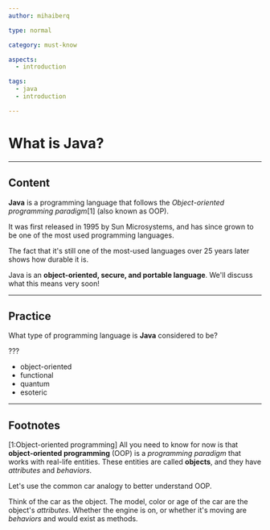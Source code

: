 ```yaml
---
author: mihaiberq

type: normal

category: must-know

aspects:
  - introduction

tags:
  - java
  - introduction

---
```


# What is Java?

---
## Content

**Java** is a programming language that follows the *Object-oriented programming paradigm*[1] (also known as OOP).

It was first released in 1995 by Sun Microsystems, and has since grown to be one of the most used programming languages.

The fact that it's still one of the most-used languages over 25 years later shows how durable it is.

Java is an **object-oriented, secure, and portable language**. We'll discuss what this means very soon!

---
## Practice

What type of programming language is **Java** considered to be?

???

* object-oriented
* functional
* quantum
* esoteric

---
## Footnotes

[1:Object-oriented programming]
All you need to know for now is that **object-oriented programming** (OOP) is a *programming paradigm* that works with real-life entities. These entities are called **objects**, and they have *attributes* and *behaviors*. 

Let's use the common car analogy to better understand OOP. 

Think of the car as the object. The model, color or age of the car are the object's *attributes*. Whether the engine is on, or whether it's moving are *behaviors* and would exist as methods.
